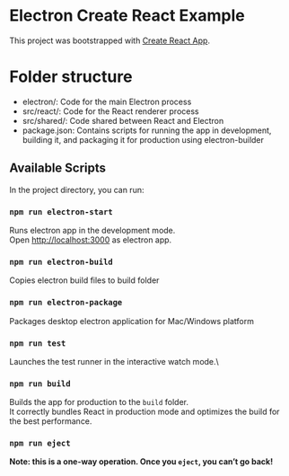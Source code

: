 # Electron Create React Example

This project was bootstrapped with [Create React App](https://github.com/facebook/create-react-app).

# Folder structure

- electron/: Code for the main Electron process
- src/react/: Code for the React renderer process
- src/shared/: Code shared between React and Electron
- package.json: Contains scripts for running the app in development, building it, and packaging it for production using electron-builder

## Available Scripts

In the project directory, you can run:

### `npm run electron-start`

Runs electron app in the development mode.\
Open [http://localhost:3000](http://localhost:3000) as electron app.

### `npm run electron-build`

Copies electron build files to build folder

### `npm run electron-package`

Packages desktop electron application for Mac/Windows platform

### `npm run test`

Launches the test runner in the interactive watch mode.\

### `npm run build`

Builds the app for production to the `build` folder.\
It correctly bundles React in production mode and optimizes the build for the best performance.

### `npm run eject`

**Note: this is a one-way operation. Once you `eject`, you can’t go back!**
